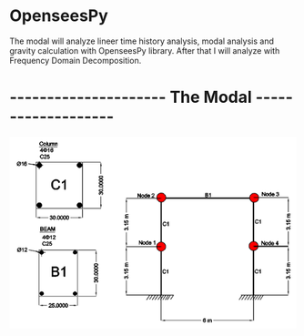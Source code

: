 # OpenseesPy
The modal will analyze lineer time history analysis, modal analysis and gravity calculation with OpenseesPy library. After that I will analyze with Frequency Domain Decomposition.

# --------------------- The Modal -------------------

![alt text](https://github.com/afugur/OpenseesPy/blob/main/model.png)
